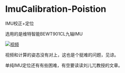 # ImuCalibration-Poistion

IMU校正+定位

选用的是维特智能BEWT901CL九轴IMU


[![视频]( http://g1.ykimg.com/054202085D079D9E0000012FE702BF7B)](https://v.youku.com/v_show/id_XNDIzMjAzMDA3Mg==.html?spm=a2hzp.8244740.0.0)

视频和计算的姿态没有对上，这也是个挺难的问题，见谅。

单纯IMU定位还有有些困难，有空要读读刘儿兀教授的文章。



